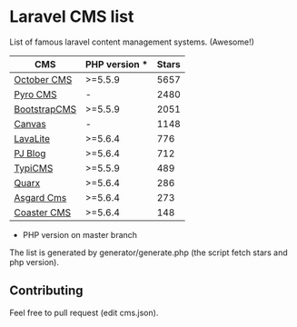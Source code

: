 # Laravel CMS list

List of famous laravel content management systems. (Awesome!)

| CMS                                                   | PHP version * | Stars |
| ----------------------------------------------------- | ------------- | ----- |
| [October CMS](https://github.com/octobercms/october)  | >=5.5.9       | 5657  |
| [Pyro CMS](https://github.com/pyrocms/pyrocms)        | -             | 2480  |
| [BootstrapCMS](https://github.com/BootstrapCMS/CMS)   | >=5.5.9       | 2051  |
| [Canvas](https://github.com/cnvs/canvas)              | -             | 1148  |
| [LavaLite](https://github.com/LavaLite/cms)           | >=5.6.4       | 776   |
| [PJ Blog](https://github.com/jcc/blog)                | >=5.6.4       | 712   |
| [TypiCMS](https://github.com/TypiCMS/Base)            | >=5.5.9       | 489   |
| [Quarx](https://github.com/YABhq/Quarx)               | >=5.6.4       | 286   |
| [Asgard Cms](https://github.com/AsgardCms/Platform)   | >=5.6.4       | 273   |
| [Coaster CMS](https://github.com/web-feet/coastercms) | >=5.6.4       | 148   |

* PHP version on master branch

The list is generated by generator/generate.php (the script fetch stars and php
version).

## Contributing

Feel free to pull request (edit cms.json).
